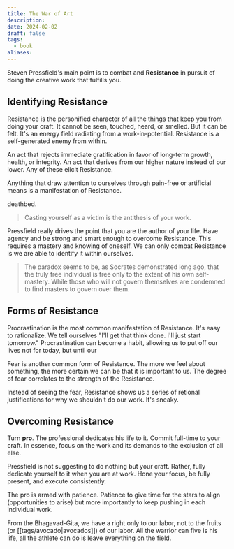 ```yaml
---
title: The War of Art
description: 
date: 2024-02-02
draft: false
tags:
  - book
aliases:
---
```


Steven Pressfield's main point is to combat and **Resistance** in pursuit of doing the creative work that fulfills you.

## Identifying Resistance

Resistance is the personified character of all the things that keep you from doing your craft. It cannot be seen, touched, heard, or smelled. But it can be felt. It's an energy field radiating from a work-in-potential. Resistance is a self-generated enemy from within.

An act that rejects immediate gratification in favor of long-term growth, health, or integrity. An act that derives from our higher nature instead of our lower. Any of these elicit Resistance.

Anything that draw attention to ourselves through pain-free or artificial means is a manifestation of Resistance.

deathbed.

> Casting yourself as a victim is the antithesis of your work.

Pressfield really drives the point that you are the author of your life. Have agency and be strong and smart enough to overcome Resistance. This requires a mastery and knowing of oneself. We can only combat Resistance is we are able to identify it within ourselves.

> The paradox seems to be, as Socrates demonstrated long ago, that the truly free individual is free only to the extent of his own self-mastery. While those who will not govern themselves are condemned to find masters to govern over them.

## Forms of Resistance

Procrastination is the most common manifestation of Resistance. It's easy to rationalize. We tell ourselves "I'll get that think done. I'll just start tomorrow." Procrastination can become a habit, allowing us to put off our lives not for today, but until our

Fear is another common form of Resistance. The more we feel about something, the more certain we can be that it is important to us. The degree of fear correlates to the strength of the Resistance.

Instead of seeing the fear, Resistance shows us a series of retional justifications for why we shouldn't do our work. It's sneaky.

## Overcoming Resistance

Turn **pro**. The professional dedicates his life to it. Commit full-time to your craft. In essence, focus on the work and its demands to the exclusion of all else.

Pressfield is not suggesting to do nothing but your craft. Rather, fully dedicate yourself to it when you are at work. Hone your focus, be fully present, and execute consistently.

The pro is armed with patience. Patience to give time for the stars to align (opportunities to arise) but more importantly to keep pushing in each individual work.

From the Bhagavad-Gita, we have a right only to our labor, not to the fruits (or [[tags/avocado|avocados]]) of our labor. All the warrior can five is his life, all the athlete can do is leave everything on the field.
